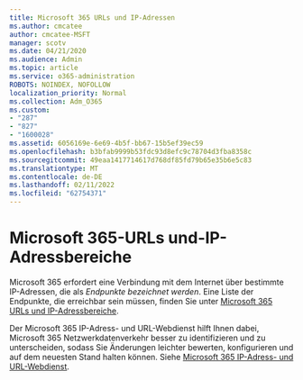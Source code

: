 ```yaml
---
title: Microsoft 365 URLs und IP-Adressen
ms.author: cmcatee
author: cmcatee-MSFT
manager: scotv
ms.date: 04/21/2020
ms.audience: Admin
ms.topic: article
ms.service: o365-administration
ROBOTS: NOINDEX, NOFOLLOW
localization_priority: Normal
ms.collection: Adm_O365
ms.custom:
- "287"
- "827"
- "1600028"
ms.assetid: 6056169e-6e69-4b5f-bb67-15b5ef39ec59
ms.openlocfilehash: b3bfab9999b53fdc93d8efc9c78704d3fba8358c
ms.sourcegitcommit: 49eaa1417714617d768df85fd79b65e35b6e5c83
ms.translationtype: MT
ms.contentlocale: de-DE
ms.lasthandoff: 02/11/2022
ms.locfileid: "62754371"
---
```

# <a name="microsoft-365-urls-and-ip-address-ranges"></a>Microsoft 365-URLs und-IP-Adressbereiche

Microsoft 365 erfordert eine Verbindung mit dem Internet über bestimmte IP-Adressen, die als *Endpunkte bezeichnet werden*.
Eine Liste der Endpunkte, die erreichbar sein müssen, finden Sie unter [Microsoft 365 URLs und IP-Adressbereiche](https://docs.microsoft.com/office365/enterprise/urls-and-ip-address-ranges). 

Der Microsoft 365 IP-Adress- und URL-Webdienst hilft Ihnen dabei, Microsoft 365 Netzwerkdatenverkehr besser zu identifizieren und zu unterscheiden, sodass Sie Änderungen leichter bewerten, konfigurieren und auf dem neuesten Stand halten können. Siehe [Microsoft 365 IP-Adress- und URL-Webdienst](https://docs.microsoft.com/office365/enterprise/office-365-ip-web-service).